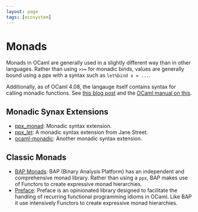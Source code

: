 ```yaml
---
layout: page
tags: [ecosystem]
---
```


# Monads

Monads in OCaml are generally used in a slightly different way than in other languages.
Rather than using `>>=` for monadic binds, values are generally bound using a ppx
with a syntax such as `let%bind x = ...`.

Additionally, as of OCaml 4.08, the langauge itself contains syntax for calling
monadic functions.
See [this blog post](https://jobjo.github.io/2019/04/24/ocaml-has-some-new-shiny-syntax.html)
and the [OCaml manual on this](https://caml.inria.fr/pub/docs/manual-ocaml-4.08/manual046.html).

## Monadic Synax Extensions

* [ppx_monad](https://github.com/rizo/ppx_monad):
Monadic syntax extension.
* [ppx_let](https://github.com/janestreet/ppx_let):
A monadic syntax extension from Jane Street.
* [ocaml-monadic](https://github.com/zepalmer/ocaml-monadic):
Another monadic syntax extension.

## Classic Monads

* [BAP Monads](http://binaryanalysisplatform.github.io/bap/api/master/monads/Monads/Std/index.html):
BAP (Binary Analysis Platform) has an independent and comprehensive monad library.
Rather than using a `ppx`, BAP makes use of Functors to create expressive monad hierarchies.
* [Preface](https://github.com/xvw/preface): Preface is an opinionated library designed to 
facilitate the handling of recurring functional programming idioms in OCaml. Like BAP 
it use intensively Functors to create expressive monad hierarchies.
